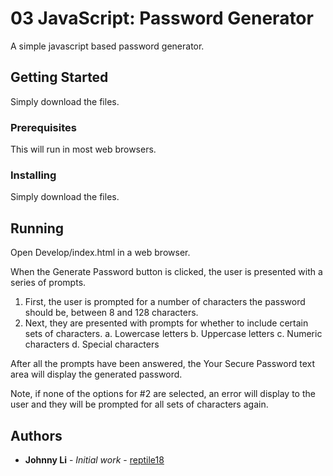 # 03 JavaScript: Password Generator

A simple javascript based password generator.

## Getting Started

Simply download the files.

### Prerequisites

This will run in most web browsers.

### Installing

Simply download the files.

## Running

Open Develop/index.html in a web browser.

When the Generate Password button is clicked, the user is presented with a series of prompts.
1. First, the user is prompted for a number of characters the password should be, between 8 and 128 characters.
2. Next, they are presented with prompts for whether to include certain sets of characters.
a. Lowercase letters
b. Uppercase letters
c. Numeric characters
d. Special characters

After all the prompts have been answered, the Your Secure Password text area will display the generated password.

Note, if none of the options for #2 are selected, an error will display to the user and they will be prompted for all sets of characters again.

## Authors

* **Johnny Li** - *Initial work* - [reptile18](https://github.com/reptile18)
